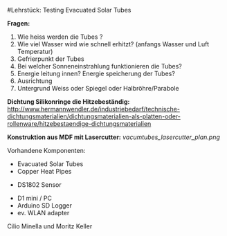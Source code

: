 #Lehrstück: Testing Evacuated Solar Tubes  
  
  
**Fragen:**  
1. Wie heiss werden die  Tubes ?  
2. Wie viel Wasser wird wie schnell erhitzt? (anfangs Wasser und Luft Temperatur)  
3. Gefrierpunkt der Tubes  
4. Bei welcher Sonneneinstrahlung funktionieren die Tubes?  
5. Energie leitung innen? Energie speicherung der Tubes?  
6. Ausrichtung  
7. Untergrund Weiss oder Spiegel oder Halbröhre/Parabole  
  
  
**Dichtung Silikonringe die Hitzebeständig:**  
http://www.hermannwendler.de/industriebedarf/technische-dichtungsmaterialien/dichtungsmaterialien-als-platten-oder-rollenware/hitzebestaendige-dichtungsmaterialien  
  
  
**Konstruktion aus MDF mit Lasercutter:** *vacumtubes_lasercutter_plan.png*

Vorhandene Komponenten:
- Evacuated Solar Tubes
- Copper Heat Pipes
+ DS1802 Sensor
- D1 mini / PC
- Arduino SD Logger
- ev. WLAN adapter


Cilio Minella und Moritz Keller
